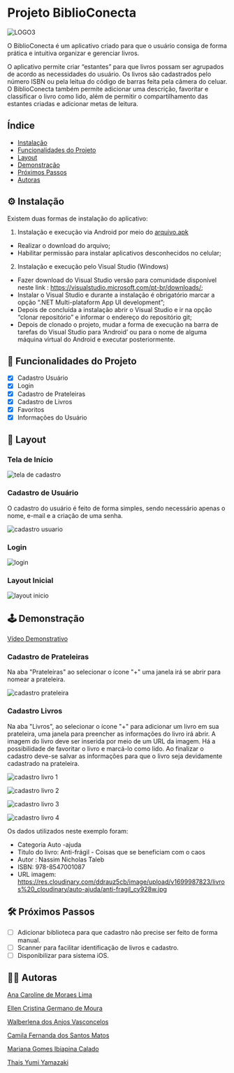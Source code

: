 # Projeto  BiblioConecta

![LOGO3](./assets/LOGO3.jpg)

O BiblioConecta é um aplicativo criado para que o usuário consiga de forma prática e intuitiva organizar e gerenciar livros. 

O aplicativo permite criar “estantes” para que livros possam ser agrupados de acordo as necessidades do usuário. Os livros são cadastrados pelo número ISBN ou pela leitua do código de barras feita pela câmera do celuar. O BiblioConecta também permite adicionar uma descrição, favoritar e classificar o livro como lido, além de permitir o compartilhamento das estantes criadas e adicionar metas de leitura.

## Índice
<a name="nome"></a> 

- [Instalação](#nome1)
- [Funcionalidades do Projeto](#nome2)
- [Layout](#nome3)
- [Demonstração](#nome4)
- [Próximos Passos](#nome5)
- [Autoras](#nome6)

## ⚙️ <a id="nome1">Instalação</a>

Existem duas formas de instalação do aplicativo:
1)	Instalação e execução via Android por meio do <a href="https://github.com/caiiibr/biblioConecta/blob/main/dist/com.biblioconecta.apk">arquivo.apk</a>
- Realizar o download do arquivo;
- Habilitar permissão para instalar aplicativos desconhecidos no celular;

2)	Instalação e execução pelo Visual Studio (Windows)
- Fazer download do Visual Studio versão para comunidade disponível neste link : https://visualstudio.microsoft.com/pt-br/downloads/;
- Instalar o Visual Studio e durante a instalação é obrigatório marcar a opção “.NET Multi-plataform App UI development”;
- Depois de concluída a instalação abrir o Visual Studio e ir na opção “clonar repositório” e informar o endereço do repositório git;
- Depois de clonado o projeto, mudar a forma de execução na barra de tarefas do Visual Studio para ‘Android’ ou para o nome de alguma máquina virtual do Android e executar posteriormente.

## 📲 <a id="nome2">Funcionalidades do Projeto</a>

- [x] Cadastro Usuário
- [x] Login
- [x] Cadastro de Prateleiras
- [x] Cadastro de Livros
- [x] Favoritos
- [x] Informações do Usuário

## 📰 <a id="nome3">Layout</a>

### Tela de Início
![tela de cadastro](./assets/inicio.jpg)

### Cadastro de Usuário
O cadastro do usuário é feito de forma simples, sendo necessário apenas o nome, e-mail e a criação de uma senha.

![cadastro usuario](./assets/cadastro.jpg)

### Login
![login](./assets/login.jpg)

### Layout Inicial
![layout inicio](./assets/layoutinicio.jpg)

## 🕹️ <a id="nome4">Demonstração</a>

[Vídeo Demonstrativo](https://www.youtube.com/watch?v=QNJEta1ZOPI)

### Cadastro de Prateleiras

Na aba "Prateleiras" ao selecionar o ícone "+" uma janela irá se abrir para nomear a prateleira.

![cadastro prateleira](./assets/cadastroprateleira.jpg)

### Cadastro Livros

Na aba "Livros", ao selecionar o ícone "+" para adicionar um livro em sua prateleira, uma janela para preencher as informações do livro irá abrir. A imagem do livro deve ser inserida por meio de um URL da imagem. Há a possibilidade de favoritar o livro e marcá-lo como lido. Ao finalizar o cadastro deve-se salvar as informações para que o livro seja devidamente cadastrado na prateleira.

![cadastro livro 1](./assets/cadastro%20livro%201.jpg)

![cadastro livro 2](./assets/cadastro%20livro%202.jpg)

![cadastro livro 3](./assets/cadastro%20livro%203.jpg)

![cadastro livro 4](./assets/cadastro%20livro%204.jpg)



Os dados utilizados neste exemplo foram:
- Categoria Auto -ajuda
- Titulo do livro:  Anti-frágil - Coisas que se beneficiam com o caos 
- Autor : Nassim Nicholas Taleb
- ISBN: 978-8547001087
- URL imagem: https://res.cloudinary.com/ddrauz5cb/image/upload/v1699987823/livros%20_cloudinary/auto-ajuda/anti-fragil_cy928w.jpg





## 🛠️ <a id="nome5">Próximos Passos</a>

- [ ] Adicionar biblioteca para que cadastro não precise ser feito de forma manual.
- [ ] Scanner para facilitar identificação de livros e cadastro.
- [ ] Disponibilizar para sistema iOS.

## 👩‍💻 <a id="nome6">Autoras</a>

<a href="https://github.com/anamoraeslima">Ana Caroline de Moraes Lima</a>

<a href="https://github.com/ellen-moura">Ellen Cristina Germano de Moura</a>

<a href="https://github.com/WalVasconcelos">Walberlena dos Anjos Vasconcelos</a>

<a href="https://github.com/caiiibr">Camila Fernanda dos Santos Matos</a>

<a href="https://github.com/marigic">Mariana Gomes Ibiapina Calado</a>

<a href="https://github.com/ThaisYamazaki">Thais Yumi Yamazaki</a>
